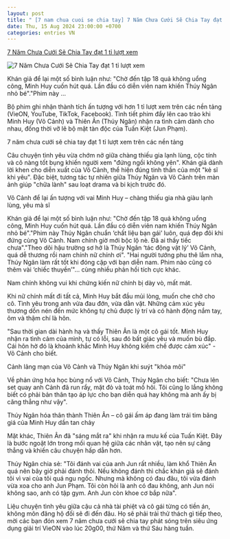 ```yaml
---
layout: post
title: " [7 nam chua cuoi se chia tay] 7 Năm Chưa Cưới Sẽ Chia Tay đạt 1 tỉ lượt xem"
date: Thu, 15 Aug 2024 23:00:00 +0700
categories: entries VN
---
```

[7 Năm Chưa Cưới Sẽ Chia Tay đạt 1 tỉ lượt xem](https://afamily.vn/7-nam-chua-cuoi-se-chia-tay-dat-1-ti-luot-xem-20240815175927397.chn)

![7 Năm Chưa Cưới Sẽ Chia Tay đạt 1 tỉ lượt xem](https://afamilycdn.com/zoom/600_315/150157425591193600/2024/8/15/photo-1723631870569-1723631871218966018382-1723719224467-1723719224972201213663-0-0-750-1432-crop-1723719357008607526509.jpeg)

Khán giả để lại một số bình luận như: "Chờ đến tập 18 quả không uổng công, Minh Huy cuốn hút quá. Lần đầu có diễn viên nam khiến Thúy Ngân nhỏ bé"."Phim này ...

Bộ phim ghi nhận thành tích ấn tượng với hơn 1 tỉ lượt xem trên các nền tảng (VieON, YouTube, TikTok, Facebook). Tình tiết phim đẩy lên cao trào khi Minh Huy (Võ Cảnh) và Thiên Ân (Thúy Ngân) nhận ra tình cảm dành cho nhau, đồng thời vỡ lẽ bộ mặt tàn độc của Tuấn Kiệt (Jun Phạm).

7 năm chưa cưới sẽ chia tay đạt 1 tỉ lượt xem trên các nền tảng

Câu chuyện tình yêu vừa chớm nở giữa chàng thiếu gia lạnh lùng, cộc tính và cô nàng tốt bụng khiến người xem "đứng ngồi không yên". Khán giả dành lời khen cho diễn xuất của Võ Cảnh, thể hiện đúng tinh thần của một "kẻ sĩ khi yêu". Đặc biệt, tương tác tự nhiên giữa Thúy Ngân và Võ Cảnh trên màn ảnh giúp "chữa lành" sau loạt drama và bi kịch trước đó.

Võ Cảnh để lại ấn tượng với vai Minh Huy – chàng thiếu gia nhà giàu lạnh lùng, yêu mà sĩ

Khán giả để lại một số bình luận như: "Chờ đến tập 18 quả không uổng công, Minh Huy cuốn hút quá. Lần đầu có diễn viên nam khiến Thúy Ngân nhỏ bé"."Phim này Thúy Ngân chuẩn ‘chất liệu bạn gái’ luôn, quá đẹp đôi khi đứng cùng Võ Cảnh. Nam chính giờ mới bộc lộ nè. Đã ai thấy tiếc chưa"."Theo dõi hậu trường sơ hở là Thúy Ngân ‘tác động vật lý’ Võ Cảnh, quá dễ thương rồi nam chính nữ chính ơi". "Hai người tướng phu thê lắm nha, Thúy Ngân làm rất tốt khi đóng cặp với bạn diễn nam. Phim nào cũng có thêm vài ‘chiếc thuyền’"... cùng nhiều phản hồi tích cực khác.



Nam chính không vui khi chứng kiến nữ chính bị dày vò, mất mát.

Khi nữ chính mất đi tất cả, Minh Huy bắt đầu mủi lòng, muốn che chở cho cô. Tình yêu trong anh vừa đau đớn, vừa dằn vặt. Những cảm xúc yêu thương dồn nén đến mức không tự chủ được lý trí và có hành động nắm tay, ôm và thậm chí là hôn.



"Sau thời gian dài hành hạ và thấy Thiên Ân là một cô gái tốt. Minh Huy nhận ra tình cảm của mình, tự có lỗi, sau đó bất giác yêu và muốn bù đắp. Cái hôn hờ đó là khoảnh khắc Minh Huy không kiềm chế được cảm xúc" - Võ Cảnh cho biết.

Cảnh lãng mạn của Võ Cảnh và Thúy Ngân khi suýt "khóa môi"

Về phản ứng hóa học bùng nổ với Võ Cảnh, Thúy Ngân cho biết: "Chưa lên set quay anh Cảnh đã run rẩy, mặt đỏ và toát mồ hôi. Tôi cũng lo lắng không biết có phải bản thân tạo áp lực cho bạn diễn quá hay không mà anh ấy bị căng thẳng như vậy".



Thúy Ngân hóa thân thành Thiên Ân – cô gái ấm áp đang làm trái tim băng giá của Minh Huy dần tan chảy

Mặt khác, Thiên Ân đã "sáng mắt ra" khi nhận ra mưu kế của Tuấn Kiệt. Đây là bước ngoặt lớn trong mối quan hệ giữa các nhân vật, tạo nên sự căng thẳng và khiến câu chuyện hấp dẫn hơn.



Thúy Ngân chia sẻ: "Tôi đánh vai của anh Jun rất nhiều, làm khổ Thiên Ân quá nên bây giờ phải đánh thôi. Nếu không đánh thì chắc khán giả sẽ đánh tôi vì vai của tôi quá ngu ngốc. Nhưng mà không có đau đâu, tôi vừa đánh vừa xoa cho anh Jun Phạm. Tôi còn hỏi là anh có đau không, anh Jun nói không sao, anh có tập gym. Anh Jun còn khoe cơ bắp nữa".

Liệu chuyện tình yêu giữa cậu cả nhà tài phiệt và cô gái từng có tiền án, không môn đăng hộ đối sẽ đi đến đâu. Họ sẽ phải trải thử thách gì tiếp theo, mời các bạn đón xem 7 năm chưa cưới sẽ chia tay phát sóng trên siêu ứng dụng giải trí VieON vào lúc 20g00, thứ Năm và thứ Sáu hàng tuần.

